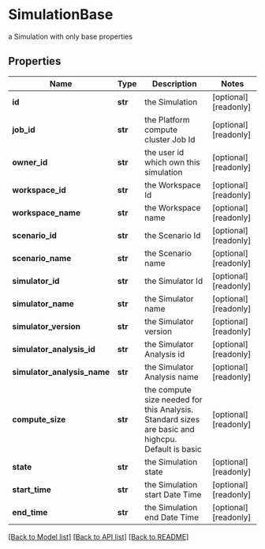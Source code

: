 # SimulationBase

a Simulation with only base properties

## Properties
Name | Type | Description | Notes
------------ | ------------- | ------------- | -------------
**id** | **str** | the Simulation | [optional] [readonly] 
**job_id** | **str** | the Platform compute cluster Job Id | [optional] [readonly] 
**owner_id** | **str** | the user id which own this simulation | [optional] [readonly] 
**workspace_id** | **str** | the Workspace Id | [optional] [readonly] 
**workspace_name** | **str** | the Workspace name | [optional] [readonly] 
**scenario_id** | **str** | the Scenario Id | [optional] [readonly] 
**scenario_name** | **str** | the Scenario name | [optional] [readonly] 
**simulator_id** | **str** | the Simulator Id | [optional] [readonly] 
**simulator_name** | **str** | the Simulator name | [optional] [readonly] 
**simulator_version** | **str** | the Simulator version | [optional] [readonly] 
**simulator_analysis_id** | **str** | the Simulator Analysis id | [optional] [readonly] 
**simulator_analysis_name** | **str** | the Simulator Analysis name | [optional] [readonly] 
**compute_size** | **str** | the compute size needed for this Analysis. Standard sizes are basic and highcpu. Default is basic | [optional] [readonly] 
**state** | **str** | the Simulation state | [optional] [readonly] 
**start_time** | **str** | the Simulation start Date Time | [optional] [readonly] 
**end_time** | **str** | the Simulation end Date Time | [optional] [readonly] 

[[Back to Model list]](../README.md#documentation-for-models) [[Back to API list]](../README.md#documentation-for-api-endpoints) [[Back to README]](../README.md)


